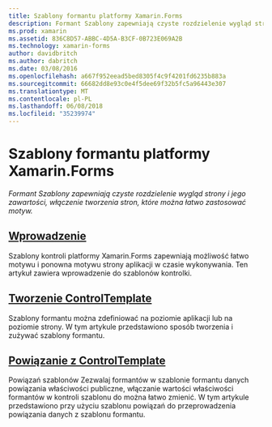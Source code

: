 ```yaml
---
title: Szablony formantu platformy Xamarin.Forms
description: Formant Szablony zapewniają czyste rozdzielenie wygląd strony i jego zawartości, włączenie tworzenia stron, które można łatwo zastosować motyw.
ms.prod: xamarin
ms.assetid: 836C8D57-ABBC-4D5A-B3CF-0B723E069A2B
ms.technology: xamarin-forms
author: davidbritch
ms.author: dabritch
ms.date: 03/08/2016
ms.openlocfilehash: a667f952eead5bed8305f4c9f4201fd6235b883a
ms.sourcegitcommit: 66682dd8e93c0e4f5dee69f32b5fc5a96443e307
ms.translationtype: MT
ms.contentlocale: pl-PL
ms.lasthandoff: 06/08/2018
ms.locfileid: "35239974"
---
```

# <a name="xamarinforms-control-templates"></a>Szablony formantu platformy Xamarin.Forms

_Formant Szablony zapewniają czyste rozdzielenie wygląd strony i jego zawartości, włączenie tworzenia stron, które można łatwo zastosować motyw._

## <a name="introductionintroductionmd"></a>[Wprowadzenie](introduction.md)

Szablony kontroli platformy Xamarin.Forms zapewniają możliwość łatwo motywu i ponowna motywu strony aplikacji w czasie wykonywania. Ten artykuł zawiera wprowadzenie do szablonów kontrolki.

## <a name="creating-a-controltemplatecreatingmd"></a>[Tworzenie ControlTemplate](creating.md)

Szablony formantu można zdefiniować na poziomie aplikacji lub na poziomie strony. W tym artykule przedstawiono sposób tworzenia i zużywać szablony formantu.

## <a name="binding-from-a-controltemplatetemplate-bindingmd"></a>[Powiązanie z ControlTemplate](template-binding.md)

Powiązań szablonów Zezwalaj formantów w szablonie formantu danych powiązania właściwości publiczne, włączanie wartości właściwości formantów w kontroli szablonu do można łatwo zmienić. W tym artykule przedstawiono przy użyciu szablonu powiązań do przeprowadzenia powiązania danych z szablonu formantu.
